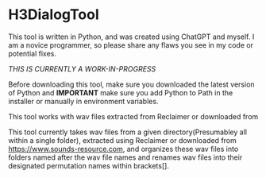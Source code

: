 # H3DialogTool

This tool is written in Python, and was created using ChatGPT and myself. I am a novice programmer, so please share any flaws you see in my code or potential fixes.

*THIS IS CURRENTLY A WORK-IN-PROGRESS*

Before downloading this tool, make sure you downloaded the latest version of Python and **IMPORTANT** make sure you add Python to Path in the installer or manually in environment variables. 

This tool works with wav files extracted from Reclaimer or downloaded from 

This tool currently takes wav files from a given directory(Presumabley all within a single folder), extracted using Reclaimer or downloaded from https://www.sounds-resource.com, and organizes these wav files into folders named after the wav file names and renames wav files into their designated permutation names within brackets[].
